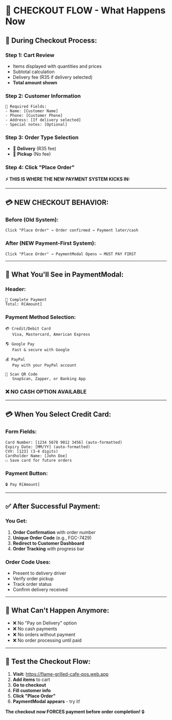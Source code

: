 # 🛒 CHECKOUT FLOW - What Happens Now

## 🎯 **During Checkout Process:**

### **Step 1: Cart Review**
- Items displayed with quantities and prices
- Subtotal calculation
- Delivery fee (R35 if delivery selected)
- **Total amount shown**

### **Step 2: Customer Information**
```
📝 Required Fields:
- Name: [Customer Name]
- Phone: [Customer Phone]
- Address: [If delivery selected]
- Special notes: [Optional]
```

### **Step 3: Order Type Selection**
- 🚗 **Delivery** (R35 fee)
- 🏪 **Pickup** (No fee)

### **Step 4: Click "Place Order"**
**⚡ THIS IS WHERE THE NEW PAYMENT SYSTEM KICKS IN:**

---

## 💳 **NEW CHECKOUT BEHAVIOR:**

### **Before (Old System):**
```
Click "Place Order" → Order confirmed → Payment later/cash
```

### **After (NEW Payment-First System):**
```
Click "Place Order" → PaymentModal Opens → MUST PAY FIRST
```

---

## 🎯 **What You'll See in PaymentModal:**

### **Header:**
```
🔐 Complete Payment
Total: R[Amount]
```

### **Payment Method Selection:**
```
💳 Credit/Debit Card
   Visa, Mastercard, American Express

🌎 Google Pay
   Fast & secure with Google

💰 PayPal
   Pay with your PayPal account

📱 Scan QR Code
   SnapScan, Zapper, or Banking App
```

### **❌ NO CASH OPTION AVAILABLE**

---

## 💳 **When You Select Credit Card:**

### **Form Fields:**
```
Card Number: [1234 5678 9012 3456] (auto-formatted)
Expiry Date: [MM/YY] (auto-formatted)
CVV: [123] (3-4 digits)
Cardholder Name: [John Doe]
☐ Save card for future orders
```

### **Payment Button:**
```
🔒 Pay R[Amount]
```

---

## ✅ **After Successful Payment:**

### **You Get:**
1. **Order Confirmation** with order number
2. **Unique Order Code** (e.g., FGC-7429)
3. **Redirect to Customer Dashboard**
4. **Order Tracking** with progress bar

### **Order Code Uses:**
- Present to delivery driver
- Verify order pickup
- Track order status
- Confirm delivery received

---

## 🚫 **What Can't Happen Anymore:**

- ❌ No "Pay on Delivery" option
- ❌ No cash payments
- ❌ No orders without payment
- ❌ No order processing until paid

---

## 🎯 **Test the Checkout Flow:**

1. **Visit:** https://flame-grilled-cafe-pos.web.app
2. **Add items** to cart
3. **Go to checkout**
4. **Fill customer info**
5. **Click "Place Order"**
6. **PaymentModal appears** - try it!

**The checkout now FORCES payment before order completion!** 🔒
